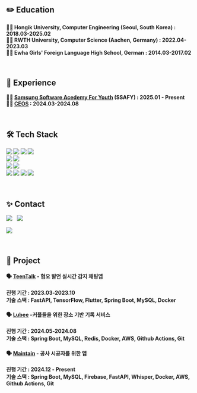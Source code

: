 <h2>✏️ Education </h2>
<p>
  	<b>👩‍💻 Hongik University, Computer Engineering (Seoul, South Korea) : 2018.03-2025.02</b>  <br>
  	<b>👩‍💻 RWTH University, Computer Science (Aachen, Germany) : 2022.04-2023.03</b> <br>
  	<b>👩‍💻 Ewha Girls' Foreign Language High School, German : 2014.03-2017.02</b>
</p>

<br/>

<h2>📓 Experience </h2>
<p>
	<b>👩‍💻 <a href="https://www.ssafy.com" target="_blank">Samsung Software Acedemy For Youth</a> (SSAFY) : 2025.01 - Present  <br>
	<b>👩‍💻 <a href="https://ceos-sinchon.com" target="_blank">CEOS</a> : 2024.03-2024.08</b> <br>
</p>

<br/>

<h2>🛠 Tech Stack </h2>

<p>
	<img src="https://img.shields.io/badge/java-%23ED8B00.svg?style=for-the-badge&logo=openjdk&logoColor=white">
	<img src="https://img.shields.io/badge/python-3670A0?style=for-the-badge&logo=python&logoColor=ffdd54">
	<img src="https://img.shields.io/badge/C-A8B9CC?style=for-the-badge&logo=C&logoColor=white"/>
	<img src="https://img.shields.io/badge/C++-00599C?style=for-the-badge&logo=C++&logoColor=white"/>
  <br>
	<img src="https://img.shields.io/badge/Spring-6DB33F?style=for-the-badge&logo=Spring&logoColor=white" />
	<img src="https://img.shields.io/badge/SpringBoot-6DB33F?style=for-the-badge&logo=SpringBoot&logoColor=white" />
  <br>
	<img src="https://img.shields.io/badge/MySQL-4479A1?style=for-the-badge&logo=MySQL&logoColor=white" />
	<img src="https://img.shields.io/badge/Redis-D93C2E?style=for-the-badge&logo=Redis&logoColor=white" />
  <br>
	<img src="https://img.shields.io/badge/Docker-2496ED?style=for-the-badge&logo=Docker&logoColor=white" />
 	<img src="https://img.shields.io/badge/Firebase-FFCA28?style=for-the-badge&logo=Firebase&logoColor=white" />
	<img src="https://img.shields.io/badge/AWS-FF6F00.svg?style=for-the-badge&logo=amazon-aws&logoColor=white">
	<img src="https://img.shields.io/badge/github%20actions-%232671E5.svg?style=for-the-badge&logo=githubactions&logoColor=white">
</p>

<br/>

<h2>✨ Contact </h2>
<p >
  <a target="_blank" href="https://parking0.tistory.com/"><img src="https://img.shields.io/badge/Blog-%2312100E.svg?&style=flat-square&logo=dev.to&logoColor=white" /></a>&nbsp;&nbsp;&nbsp;
  <a target="_blank" href="mailto:psoh2347@gmail.com?subject=Hello%20Ileri,%20From%20Github"><img src="https://img.shields.io/badge/gmail-%23D14836.svg?&style=flat-square&logo=gmail&logoColor=white" /></a>&nbsp;&nbsp;&nbsp;
  </a>
</p>
<p>
  <a target="_blank" href=""https://hits.seeyoufarm.com"><img src="https://hits.seeyoufarm.com/api/count/incr/badge.svg?url=https%3A%2F%2Fgithub.com%2Fparking0&count_bg=%2379C83D&title_bg=%23555555&icon=&icon_color=%23E7E7E7&title=hits&edge_flat=false"/></a>
</p>

<br/>

<a href="https://github.com/parking0/TeenTalk_Server.git" target="_blank"><TeenTalk></a>

<h2>🎁 Project </h3>
<h4>🗣️ <a href="https://github.com/parking0/TeenTalk_Server.git" target="_blank">TeenTalk</a> - 혐오 발언 실시간 감지 채팅앱</h4>
<p>
  <b>진행 기간 : 2023.03-2023.10</b> <br>
  <b>기술 스택 : FastAPI, TensorFlow, Flutter, Spring Boot, MySQL, Docker </b>     <br>
</p>

<h4>🗣️ <a href="https://github.com/couplelog/Backend" target="_blank">Lubee</a> -커플들을 위한 장소 기반 기록 서비스</h4>
<p>
  <b>진행 기간 : 2024.05-2024.08</b> <br>
  <b>기술 스택 : Spring Boot, MySQL, Redis, Docker, AWS, Github Actions, Git </b>     <br>
</p>

<h4>🗣️ <a href="https://github.com/Briefing-for-construction-workers/backend" target="_blank">Maintain</a> - 공사 시공자를 위한 앱</h4>
<p>
  <b>진행 기간 : 2024.12 - Present </b> <br>
  <b>기술 스택 : Spring Boot, MySQL, Firebase, FastAPI, Whisper, Docker, AWS, Github Actions, Git </b>     <br>
</p>

